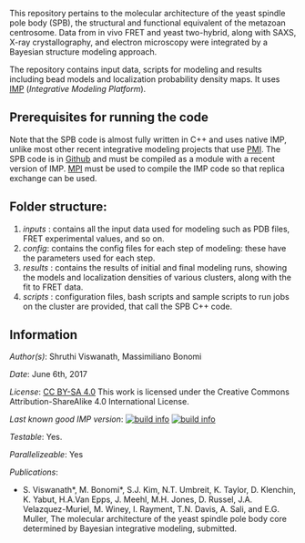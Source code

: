 This repository pertains to the molecular architecture of the yeast spindle pole body (SPB), the structural and functional equivalent of the metazoan centrosome. Data from in vivo FRET and yeast two-hybrid, along with SAXS, X-ray crystallography, and electron microscopy were integrated by a Bayesian structure modeling approach.

The repository contains input data, scripts for modeling and results including bead models and localization probability density maps. It uses [IMP](https://integrativemodeling.org) (*Integrative Modeling Platform*).

## Prerequisites for running the code
Note that the SPB code is almost fully written in C++ and uses native IMP, unlike most other recent integrative modeling projects that use [PMI](https://github.com/salilab/pmi). 
The SPB code is in [Github](https://github.com/salilab/spb) and must be compiled as a module with a recent version of IMP. [MPI](https://integrativemodeling.org/2.7.0/doc/ref/namespaceIMP_1_1mpi.html) must be used to compile the IMP code so that replica exchange can be used. 


## Folder structure:
1) _inputs_ : contains all the input data used for modeling such as PDB files, FRET experimental values, and so on.
2) _config_: contains the config files for each step of modeling: these have the parameters used for each step.
3) _results_ : contains the results of initial and final modeling runs, showing the models and localization densities of various clusters, along with the fit to FRET data. 
4) _scripts_ : configuration files, bash scripts and sample scripts to run jobs on the cluster are provided, that call the SPB C++ code. 

## Information
_Author(s)_: Shruthi Viswanath, Massimiliano Bonomi

_Date_: June 6th, 2017

_License_: [CC BY-SA 4.0](https://creativecommons.org/licenses/by-sa/4.0/)
This work is licensed under the Creative Commons Attribution-ShareAlike 4.0
International License.

_Last known good IMP version_: [![build info](https://integrativemodeling.org/systems/?sysstat=24&branch=master)](https://integrativemodeling.org/systems/) [![build info](https://integrativemodeling.org/systems/?sysstat=24&branch=develop)](https://integrativemodeling.org/systems/)

_Testable_: Yes.

_Parallelizeable_: Yes

_Publications_:
 - S. Viswanath*, M. Bonomi*, S.J. Kim, N.T. Umbreit, K. Taylor, D. Klenchin, K. Yabut, H.A.Van Epps, J. Meehl, M.H. Jones, D. Russel, J.A. Velazquez-Muriel, M. Winey, I. Rayment, T.N. Davis, A. Sali, and E.G. Muller, The molecular architecture of the yeast spindle pole body core determined by Bayesian integrative modeling, submitted.
